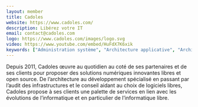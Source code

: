 ```yaml
---
layout: member
title: Cadoles
website: https://www.cadoles.com/
description: Libérez votre IT
email: contact@cadoles.com
logo: https://www.cadoles.com/images/logo.svg
video: https://www.youtube.com/embed/HuFdX7K6xik
keywords: ["Administration système", "Architecture applicative", "Architecture Système", "Conseil et expertise technique", Développement, Docker, Formation, Go, Infrastructure, Javascript, Kubernetes, Linux, "Open Source", PHP, Python, Symfony]
---
```

Depuis 2011, Cadoles œuvre au quotidien au coté de ses partenaires et de ses clients pour proposer des solutions numériques innovantes libres et open source.
De l’architecture au développement spécialisé en passant par l’audit des infrastructures et le conseil aidant au choix de logiciels libres, Cadoles propose à ses clients une palette de services en lien avec les évolutions de l’informatique et en particulier de l’informatique libre.
